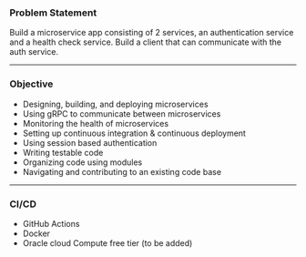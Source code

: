 ### Problem Statement

Build a microservice app consisting of 2 services, an authentication service and a health check service. Build a client that can communicate with the auth service.

---

### Objective

* Designing, building, and deploying microservices
* Using gRPC to communicate between microservices
* Monitoring the health of microservices
* Setting up continuous integration & continuous deployment
* Using session based authentication
* Writing testable code
* Organizing code using modules
* Navigating and contributing to an existing code base

---



### CI/CD

* GitHub Actions
* Docker
* Oracle cloud Compute free tier (to be added)

